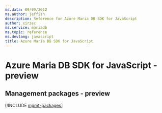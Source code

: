 ```yaml
---
ms.data: 09/09/2022
ms.author: jeffish
description: Reference for Azure Maria DB SDK for JavaScript
author: xirzec
ms.service: mariadb
ms.topic: reference
ms.devlang: javascript
title: Azure Maria DB SDK for JavaScript
---
```

# Azure Maria DB SDK for JavaScript - preview

## Management packages - preview
[!INCLUDE [mgmt-packages](maria-db-mgmt-index.md)]
